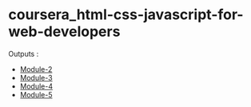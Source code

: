 ﻿# coursera_html-css-javascript-for-web-developers
Outputs :

* [Module-2](https://shravan1907.github.io/coursera_html-css-javascript-for-web-developers/Assignments/module-2/index.htm)
* [Module-3](https://shravan1907.github.io/coursera_html-css-javascript-for-web-developers/Assignments/module-3/index.html)
* [Module-4](https://shravan1907.github.io/coursera_html-css-javascript-for-web-developers/Assignments/module-4/index.html)
* [Module-5](https://shravan1907.github.io/coursera_html-css-javascript-for-web-developers/Assignments/module-5/index.html)
